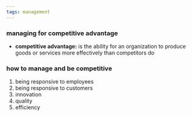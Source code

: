 ```yaml
---
tags: management
---
```


### managing for competitive advantage
- **competitive advantage:** is the ability for an organization to produce goods or services more effectively than competitors do

### how to manage and be competitive
1. being responsive to employees
2. being responsive to customers
3. innovation
4. quality
5. efficiency
